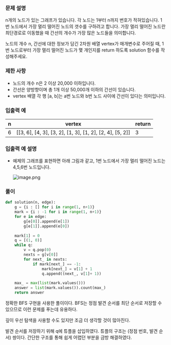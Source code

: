 ### 문제 설명

n개의 노드가 있는 그래프가 있습니다. 각 노드는 1부터 n까지 번호가 적혀있습니다. 1번 노드에서 가장 멀리 떨어진 노드의 갯수를 구하려고 합니다. 가장 멀리 떨어진 노드란 최단경로로 이동했을 때 간선의 개수가 가장 많은 노드들을 의미합니다.

노드의 개수 n, 간선에 대한 정보가 담긴 2차원 배열 vertex가 매개변수로 주어질 때, 1번 노드로부터 가장 멀리 떨어진 노드가 몇 개인지를 return 하도록 solution 함수를 작성해주세요.



### 제한 사항

- 노드의 개수 n은 2 이상 20,000 이하입니다.
- 간선은 양방향이며 총 1개 이상 50,000개 이하의 간선이 있습니다.
- vertex 배열 각 행 [a, b]는 a번 노드와 b번 노드 사이에 간선이 있다는 의미입니다.



### 입출력 예

| n    | vertex                                                   | return |
| ---- | -------------------------------------------------------- | ------ |
| 6    | [[3, 6], [4, 3], [3, 2], [1, 3], [1, 2], [2, 4], [5, 2]] | 3      |



### 입출력 예 설명

- 예제의 그래프를 표현하면 아래 그림과 같고, 1번 노드에서 가장 멀리 떨어진 노드는 4,5,6번 노드입니다.

  ![image.png](https://grepp-programmers.s3.amazonaws.com/files/ybm/fadbae38bb/dec85ab5-0273-47b3-ba73-fc0b5f6be28a.png)

### 풀이

```python
def solution(n, edge):
    g = {i : [] for i in range(1, n+1)}
    mark = {i : -1 for i in range(1, n+1)}
    for e in edge:
        g[e[0]].append(e[1])
        g[e[1]].append(e[0])
    
    mark[1] = 0
    q = [(1, 0)]
    while q:
        v = q.pop(0)
        nexts = g[v[0]]
        for next_ in nexts:
            if mark[next_] == -1: 
                mark[next_] = v[1] + 1 
                q.append((next_, v[1]+ 1))
                         
    max_ = max(list(mark.values()))
    answer = list(mark.values()).count(max_)
    return answer
```

정확한 BFS 구현을 사용한 풀이이다. BFS는 정점 발견 순서를 최단 순서로 저장할 수 있으므로 이런 문제를 푸는데 유용하다.

깊이 우선 탐색을 사용할 수도 있지만 조금 더 생각할 것이 많아진다.

발견 순서를 저장하기 위해 q에 튜플을 삽입하였다. 튜플의 구조는 (정점 번호, 발견 순서) 쌍이다. 간단한 구조를 통해 쉽게 어렵던 부분을 금방 해결하였다.
